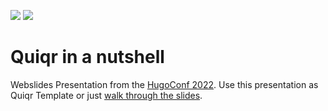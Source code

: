 <a href="https://quiqr.org/?repo=https://github.com/quiqr/quiqr-hugoconf2022-webslides"><img src="https://quiqr.org/button.svg" /></a>
<a href="https://github.com/quiqr/quiqr-community-templates"><img src="https://quiqr.org/quir-community-templates-badge.svg" /></a>

# Quiqr in a nutshell

Webslides Presentation from the [HugoConf 2022](https://hugoconf.io/). Use this presentation as Quiqr Template or just [walk through the slides](https://quiqr.github.io/quiqr-hugoconf2022-webslides/).


